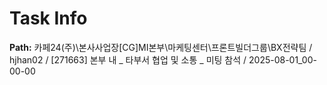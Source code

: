 # Task Info

**Path:** 카페24(주)\본사사업장\[CG]MI본부\마케팅센터\프론트빌더그룹\BX전략팀 / hjhan02 / [271663] 본부 내 _ 타부서 협업 및 소통 _ 미팅 참석 / 2025-08-01_00-00-00

